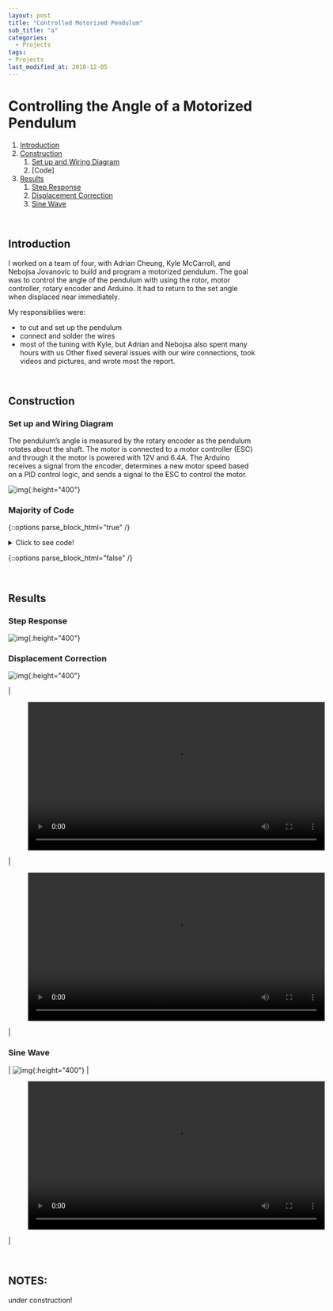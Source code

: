```yaml
---
layout: post
title: "Controlled Motorized Pendulum"
sub_title: "a"
categories:
  - Projects
tags:
- Projects
last_modified_at: 2018-12-05
---
```


# Controlling the Angle of a Motorized Pendulum

1. [Introduction](#1)
2. [Construction](#2)
    1. [Set up and Wiring Diagram](#2a)
    2. [Code]
3. [Results](#3)
    1. [Step Response](#3a)
    2. [Displacement Correction](#3b)
    3. [Sine Wave](#3c)

<p>&nbsp;</p> 

## Introduction <a name="1"></a>

I worked on a team of four, with Adrian Cheung, Kyle McCarroll, and Nebojsa Jovanovic to build and program a motorized pendulum. 
The goal was to control the angle of the pendulum with using the rotor, motor controller, rotary encoder and Arduino. 
It had to return to the set angle when displaced near immediately.

My responsibilies were:
- to cut and set up the pendulum
- connect and solder the wires
- most of the tuning with Kyle, but Adrian and Nebojsa also spent many hours with us
Other fixed several issues with our wire connections,  took videos and pictures, and wrote most the report.

<p>&nbsp;</p> 

## Construction <a name="2"></a>

### Set up and Wiring Diagram <a name="2a"></a>

The pendulum’s angle is measured by the rotary encoder as the pendulum rotates about the shaft. The motor is connected to a motor controller (ESC) and through it the motor is powered with 12V and 6.4A. The Arduino receives a signal from the encoder, determines a new motor speed based on a PID control logic, and sends a signal to the ESC to control the motor.

![img](/images/projects/pendulum/physicle_layout_wiringD.PNG "Set up"){:height="400"} 

### Majority of Code <a name="2b"></a>

{::options parse_block_html="true" /}

<details>
  <summary markdown="span">Click to see code!</summary>
  
  ''' 
  add later
  '''
  
</details>

{::options parse_block_html="false" /}

<p>&nbsp;</p> 

## Results <a name="3"></a>

### Step Response <a name="3a"></a>

![img](/images/projects/pendulum/step_response.PNG "Step Response graphed from Arduino software"){:height="400"} 

### Displacement Correction <a name="3b"></a>

![img](/images/projects/pendulum/disturbance_response.PNG "Returns to Set of 30 Degrees"){:height="400"} 

|<figure class="video_container"><video controls="true" allowfullscreen="true" height="300"><source src="/images/projects/pendulum/static_and_return.mp4" type="video/mp4"></video></figure> |
<figure class="video_container"><video controls="true" allowfullscreen="true" height="300"><source src="/images/projects/pendulum/static_and_return2.mp4" type="video/mp4"></video></figure> |

### Sine Wave <a name="3c"></a>

| ![img](/images/projects/pendulum/sin_response.PNG "Step Response graphed from Arduino software"){:height="400"} 
| <figure class="video_container"><video controls="true" allowfullscreen="true" height="300"><source src="/images/projects/pendulum/sin_graphed.mp4" type="video/mp4"></video></figure> |

<p>&nbsp;</p> 

## NOTES:
under construction!


